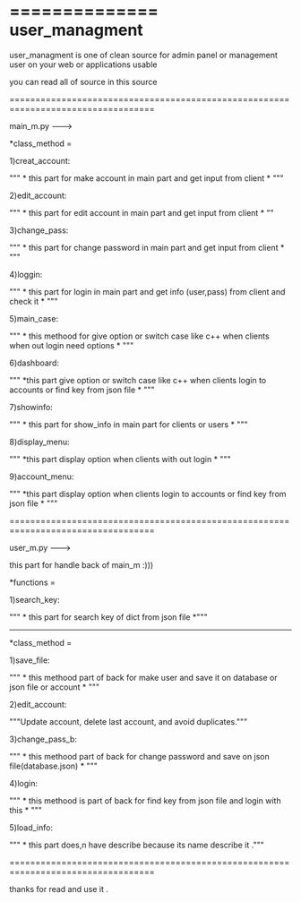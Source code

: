 ==============
user_managment
==============

user_managment is one of clean source for admin panel or management 
user on your web or applications usable

you can read all of source in this source 

==================================================================================

main_m.py --->

*class_method = 

1)creat_account:

""" * this part for make account in main part and get input from client * """

2)edit_account:

""" * this part for edit account in main part and get input from client * ""

3)change_pass:

""" * this part for change password in main part and get input from client * """

4)loggin:

""" * this part for login in main part and get info (user,pass) from client and check it * """

5)main_case:

""" * this methood for give option or switch case like c++ when clients when out login need options * """

6)dashboard:

""" *this part give option or switch case like c++ when clients login to accounts or find key from json file  * """

7)showinfo:

""" * this part for show_info in main part for clients or users * """

8)display_menu:

""" *this part display option when clients with out login * """

9)account_menu:

""" *this part display option when clients login to accounts or find key from json file  * """

==================================================================================

user_m.py --->

this part for handle back of main_m :)))

*functions =

1)search_key:

""" * this part for search key of dict from json file *"""


- - - - - - - - - - - - - - - - - - - - - - - - - 

*class_method = 

1)save_file:

""" * this methood part of back for make user and save it on database or json file or account  * """

2)edit_account:

"""Update account, delete last account, and avoid duplicates."""

3)change_pass_b:

""" * this methood part of back for change password and save on json file(database.json) * """

4)login:

""" * this methood is part of back for find key from json file and login with this * """

5)load_info:

""" * this part does,n have describe because its name describe it ."""

==================================================================================

thanks for read and use it .



